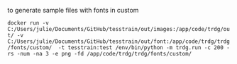to generate sample files with fonts in custom

``` docker run -v C:/Users/julie/Documents/GitHub/tesstrain/out/images:/app/code/trdg/out/ -v C:/Users/julie/Documents/GitHub/tesstrain/out/font:/app/code/trdg/trdg/fonts/custom/  -t tesstrain:test /env/bin/python -m trdg.run -c 200 -rs -num -na 3 -e png -fd /app/code/trdg/trdg/fonts/custom/ ```